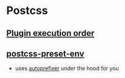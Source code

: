 # Postcss

## [Plugin execution order](https://github.com/postcss/postcss/issues/1335)

## [postcss-preset-env](https://github.com/csstools/postcss-preset-env)

- uses [autoprefixer](https://github.com/postcss/autoprefixer) under the hood for you
